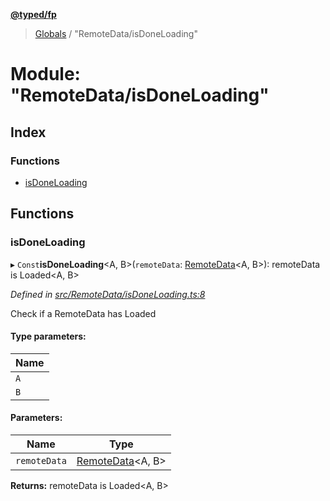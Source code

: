 **[@typed/fp](../README.md)**

> [Globals](../globals.md) / "RemoteData/isDoneLoading"

# Module: "RemoteData/isDoneLoading"

## Index

### Functions

* [isDoneLoading](_remotedata_isdoneloading_.md#isdoneloading)

## Functions

### isDoneLoading

▸ `Const`**isDoneLoading**\<A, B>(`remoteData`: [RemoteData](_remotedata_remotedata_.md#remotedata)\<A, B>): remoteData is Loaded\<A, B>

*Defined in [src/RemoteData/isDoneLoading.ts:8](https://github.com/TylorS/typed-fp/blob/559f273/src/RemoteData/isDoneLoading.ts#L8)*

Check if a RemoteData has Loaded

#### Type parameters:

Name |
------ |
`A` |
`B` |

#### Parameters:

Name | Type |
------ | ------ |
`remoteData` | [RemoteData](_remotedata_remotedata_.md#remotedata)\<A, B> |

**Returns:** remoteData is Loaded\<A, B>
